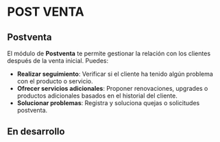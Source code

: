 # POST VENTA

## Postventa

El módulo de **Postventa** te permite gestionar la relación con los clientes después de la venta inicial. Puedes:

- **Realizar seguimiento**: Verificar si el cliente ha tenido algún problema con el producto o servicio.
- **Ofrecer servicios adicionales**: Proponer renovaciones, upgrades o productos adicionales basados en el historial del cliente.
- **Solucionar problemas**: Registra y soluciona quejas o solicitudes postventa.

## En desarrollo